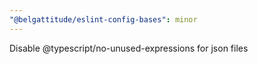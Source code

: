 ```yaml
---
"@belgattitude/eslint-config-bases": minor
---
```


Disable @typescript/no-unused-expressions for json files
